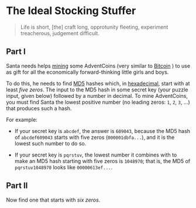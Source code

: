 # The Ideal Stocking Stuffer

> Life is short, [the] craft long, opprotunity fleeting, experiment treacherous, judgement difficult.


## Part I

Santa needs helps [mining](https://en.wikipedia.org/wiki/Bitcoin#Mining) some AdventCoins (very similar to [Bitcoin](https://en.wikipedia.org/wiki/Bitcoin) ) to use as gift for all the economically forward-thinking little girls and boys.

To do this, he needs to find [MD5](https://en.wikipedia.org/wiki/MD5) hashes which, in [hexadecimal](https://en.wikipedia.org/wiki/Hexadecimal), start with at least *five zeros*. The input to the MD5 hash in some secret key (your puzzle input, given below) followed by a number in decimal. To mine AdventCoins, you must find Santa the lowest positive number (no leading zeros: `1`, `2`, `3`, ...) that produces such a hash.

For example: 

- If your secret key is `abcdef`, the answer is `609043`, because the MD5 hash of `abcdef609043` starts with five zeros (`000001dbfa...`), and it is the lowest such number to do so.

- If your secret key is `pqrstuv`, the lowest number it combines with to make an MD5 hash starting with five zeros is `1048970`; that is, the MD5 of `pqrstuv1048970` looks like `00000613ef...`.

## Part II 

Now find one that starts with *six zeros*.

